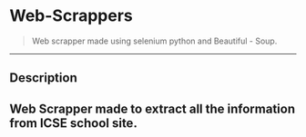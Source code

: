 # Web-Scrappers
> Web scrapper made using selenium python and Beautiful - Soup.
---
## Description
Web Scrapper made to extract all the information from ICSE school site.
----
